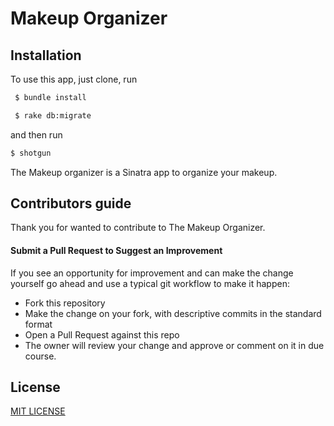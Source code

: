 # Makeup Organizer

## Installation
To use this app, just clone, run
```sh
 $ bundle install
 ```

```sh
 $ rake db:migrate
 ```
 and then run
 ```sh
 $ shotgun
 ```

The Makeup organizer is a Sinatra app to organize your makeup.

## Contributors guide
Thank you for wanted to contribute to The Makeup Organizer.


#### Submit a Pull Request to Suggest an Improvement
If you see an opportunity for improvement and can make the change yourself go ahead and use a typical git workflow to make it happen:

  - Fork this repository
  - Make the change on your fork, with descriptive commits in the standard format
  - Open a Pull Request against this repo
  - The owner will review your change and approve or comment on it in due course.

## License
[MIT LICENSE]


[MIT LICENSE]: <https://opensource.org/licenses/MIT>
